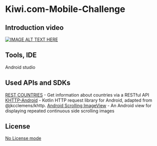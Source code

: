 # Kiwi.com-Mobile-Challenge

## Introduction video
[![IMAGE ALT TEXT HERE](http://img.youtube.com/vi/jmA7Me44P9Y/0.jpg)](http://www.youtube.com/watch?v=jmA7Me44P9Y)

## Tools, IDE
Android studio

## Used APIs and SDKs
[REST COUNTRIES](https://restcountries.eu) - Get information about countries via a RESTful API
[KHTTP-Android](https://github.com/Karn/khttp-android) - Kotlin HTTP request library for Android, adapted from @jkcclemens/khttp.
[Android Scrolling ImageView](https://github.com/ahmgsk/AndroidScrollingImageView) - An Android view for displaying repeated continuous side scrolling images

## License
[No License mode](https://choosealicense.com/no-permission/)